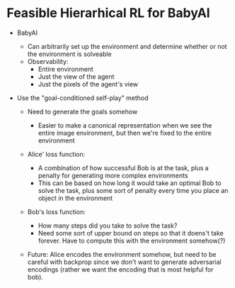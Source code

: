 # Feasible Hierarhical RL for BabyAI

 - BabyAI
   - Can arbitrarily set up the environment and determine whether or
     not the environment is solveable
   - Observability:
     - Entire environment
     - Just the view of the agent
     - Just the pixels of the agent's view

 - Use the "goal-conditioned self-play" method
   - Need to generate the goals somehow
     - Easier to make a canonical representation when we see the
       entire image environment, but then we're fixed to the entire
       environment
   - Alice' loss function:
     - A combination of how successful Bob is at the task, plus a penalty
       for generating more complex environments
     - This can be based on how long it would take an optimal Bob to solve
       the task, plus some sort of penalty every time you place an object
       in the environment
   - Bob's loss function:
     - How many steps did you take to solve the task?
     - Need some sort of upper bound on steps so that it doens't take
       forever. Have to compute this with the environment somehow(?)

   - Future: Alice encodes the environment somehow, but need to be
             careful with backprop since we don't want to generate
             adversarial encodings (rather we want the encoding
             that is most helpful for bob).
